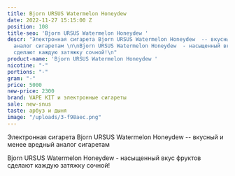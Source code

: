 ```yaml
---
title: Bjorn URSUS Watermelon Honeydew
date: 2022-11-27 15:15:00 Z
position: 108
title-seo: 'Bjorn URSUS Watermelon Honeydew '
descr: "Электронная сигарета Bjorn URSUS Watermelon Honeydew  -- вкусный и менее вредный
  аналог сигаретам \n\nBjorn URSUS Watermelon Honeydew  - насыщенный вкус фруктов
  сделают каждую затяжку сочной!\n"
product-name: 'Bjorn URSUS Watermelon Honeydew '
nicotine: "-"
portions: "-"
gram: "-"
price: 5000
new-price: 2300
brand: VAPE KIT и электронные сигареты
sale: new-snus
taste: арбуз и дыня
image: "/uploads/3-f98aec.png"
---
```


Электронная сигарета Bjorn URSUS Watermelon Honeydew  -- вкусный и менее вредный аналог сигаретам 

Bjorn URSUS Watermelon Honeydew  - насыщенный вкус фруктов сделают каждую затяжку сочной!

